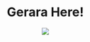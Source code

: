 <h1 align="center">Gerara Here!</h1>
<p align="center">
  <img src="https://github.com/ayhanexe/ayhanexe/raw/main/gerara.gif" />
</p>

<!--
**ayhanexe/ayhanexe** is a ✨ _special_ ✨ repository because its `README.md` (this file) appears on your GitHub profile.

Here are some ideas to get you started:

- 🔭 I’m currently working on ...
- 🌱 I’m currently learning ...
- 👯 I’m looking to collaborate on ...
- 🤔 I’m looking for help with ...
- 💬 Ask me about ...
- 📫 How to reach me: ...
- 😄 Pronouns: ...
- ⚡ Fun fact: ...
-->
